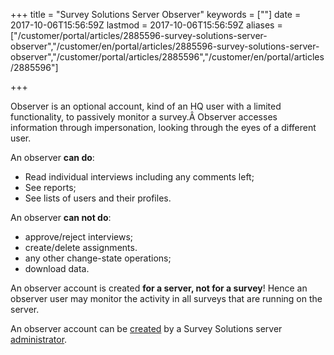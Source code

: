﻿+++
title = "Survey Solutions Server Observer"
keywords = [""]
date = 2017-10-06T15:56:59Z
lastmod = 2017-10-06T15:56:59Z
aliases = ["/customer/portal/articles/2885596-survey-solutions-server-observer","/customer/en/portal/articles/2885596-survey-solutions-server-observer","/customer/portal/articles/2885596","/customer/en/portal/articles/2885596"]

+++

Observer is an optional account, kind of an HQ user with a limited
functionality, to passively monitor a survey.Â Observer accesses
information through impersonation, looking through the eyes of a
different user.  
  
An observer **can do**:

-   Read individual interviews including any comments left;
-   See reports;
-   See lists of users and their profiles.

An observer **can not do**:

-   approve/reject interviews;
-   create/delete assignments.
-   any other change-state operations;
-   download data.

An observer account is created **for a server, not for a survey**! Hence
an observer user may monitor the activity in all surveys that are
running on the server.  
  
An observer account can be
[created](/headquarters/teams-and-roles-tab-creating-user-accounts-#observer)
by a Survey Solutions server
[administrator](/headquarters/survey-solutions-server-administrator).
